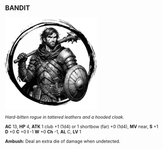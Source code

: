 ## BANDIT

![](images/bandit.webp)

_Hard-bitten rogue in tattered leathers and a hooded cloak._

**AC** 13, **HP** 4, **ATK** 1 club +1 (1d4) or 1 shortbow (far) +0 (1d4), **MV** near, **S** +1 **D** +0 **C** +0 **I** -1 **W** +0 **Ch** -1, **AL** C, **LV** 1

**Ambush:** Deal an extra die of damage when undetected.


